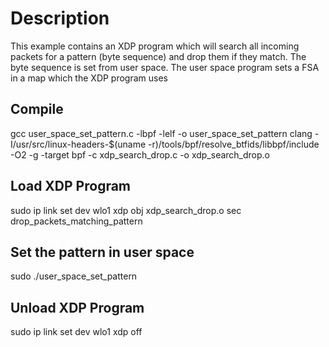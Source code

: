 # Description
This example contains an XDP program which will search all incoming packets for a pattern (byte sequence) and drop them if they match.
The byte sequence is set from user space.  The user space program sets a FSA in a map which the XDP program uses

## Compile
gcc user_space_set_pattern.c -lbpf -lelf -o user_space_set_pattern
clang -I/usr/src/linux-headers-$(uname -r)/tools/bpf/resolve_btfids/libbpf/include -O2 -g -target bpf -c xdp_search_drop.c -o xdp_search_drop.o

## Load XDP Program
sudo ip link set dev wlo1 xdp obj xdp_search_drop.o sec drop_packets_matching_pattern

## Set the pattern in user space
sudo ./user_space_set_pattern

## Unload XDP Program
sudo ip link set dev wlo1 xdp off
